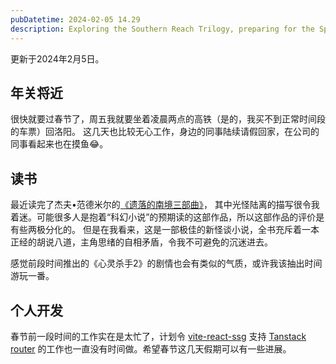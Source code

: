 ```yaml
---
pubDatetime: 2024-02-05 14.29
description: Exploring the Southern Reach Trilogy, preparing for the Spring Festival, and planning enhancements for 'vite-react-ssg'.
---
```


更新于2024年2月5日。

## 年关将近

很快就要过春节了，周五我就要坐着凌晨两点的高铁（是的，我买不到正常时间段的车票）回洛阳。
这几天也比较无心工作，身边的同事陆续请假回家，在公司的同事看起来也在摸鱼😂。

## 读书

最近读完了杰夫•范德米尔的[《遗落的南境三部曲》](https://en.wikipedia.org/wiki/Southern_Reach_Trilogy)，
其中光怪陆离的描写很令我着迷。可能很多人是抱着“科幻小说”的预期读的这部作品，所以这部作品的评价是有些两极分化的。
但是在我看来，这是一部极佳的新怪谈小说，全书充斥着一本正经的胡说八道，主角思绪的自相矛盾，令我不可避免的沉迷进去。

感觉前段时间推出的《心灵杀手2》的剧情也会有类似的气质，或许我该抽出时间游玩一番。

## 个人开发

春节前一段时间的工作实在是太忙了，计划令 [vite-react-ssg](https://github.com/Daydreamer-riri/vite-react-ssg) 支持 [Tanstack router](https://tanstack.com/router/latest)
的工作也一直没有时间做。希望春节这几天假期可以有一些进展。
